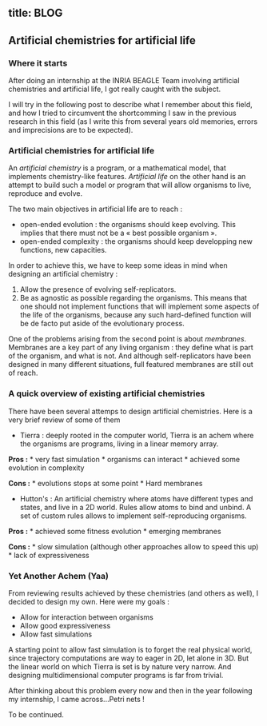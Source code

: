 title: BLOG
---

## Artificial chemistries for artificial life

### Where it starts

After doing an internship at the INRIA BEAGLE Team involving artificial chemistries and artificial life, I got really caught with the subject.

I will try in the following post to describe what I remember about this field, and how I tried to circumvent the shortcomming I saw in the previous research in this field (as I write this from several years old memories, errors and imprecisions are to be expected). 


### Artificial chemistries for artificial life

An *artificial chemistry* is a program, or a mathematical model, that implements chemistry-like features. *Artificial life* on the other hand is an attempt to build such a model or program that will allow organisms to live, reproduce and evolve.

The two main objectives in artificial life are to reach :

 * open-ended evolution : the organisms should keep evolving. This implies that there must not be a « best possible organism ».
 * open-ended complexity : the organisms should keep developping new functions, new capacities.

In order to achieve this, we have to keep some ideas in mind when designing an artificial chemistry  :
 
 1. Allow the presence of evolving self-replicators.  
 2. Be as agnostic as possible regarding the organisms. This means that one should not implement functions that will implement some aspects of the life of  the organisms, because any such hard-defined function will be de facto put aside of the  evolutionary process.

One of the problems arising from the second point is about *membranes*. Membranes are a key part of any living organism : they define what is part of the organism, and what is not.  And although self-replicators have been designed in many different situations, full featured membranes are still out of reach.



### A quick overview of existing artificial chemistries

There have been several attemps to design artificial chemistries. Here is a very brief review of some of them 

 * Tierra : deeply rooted in the computer world, Tierra is an achem where the organisms are programs, living in a linear memory array.
    
  **Pros :** 
    * very fast simulation
    * organisms can interact
    * achieved some evolution in complexity

   **Cons :** 
    * evolutions stops at some point
    * Hard membranes


 * Hutton's : An artificial chemistry where atoms have different types and states, and live in a 2D world. Rules allow atoms to bind and unbind. A set of custom rules allows to implement self-reproducing organisms.
  
  **Pros :** 
    * achieved some fitness evolution
    * emerging membranes
  
  **Cons :**
    * slow simulation (although other approaches allow to speed this up)
    * lack of expressiveness

### Yet Another Achem (Yaa)

From reviewing results achieved by these chemistries (and others as well), I decided to design my own.
Here were my goals :
 * Allow for interaction between organisms
 * Allow good expressiveness
 * Allow fast simulations

A starting point to allow fast simulation is to forget the real physical world, since trajectory computations are way to eager in 2D, let alone in 3D. But the linear world on which Tierra is set is by nature very narrow. And designing multidimensional computer programs is far from trivial.

After thinking about this problem every now and then in the year following my internship, I came across...Petri nets ! 

To be continued.